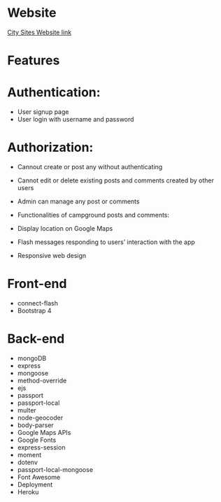 # Website

[City Sites Website link](http://gurungabit.herokuapp.com/)

# Features

# Authentication:

- User signup page
- User login with username and password

# Authorization:

- Cannout create or post any without authenticating

- Cannot edit or delete existing posts and comments created by other users

- Admin can manage any post or comments

- Functionalities of campground posts and comments:

- Display location on Google Maps

- Flash messages responding to users’ interaction with the app

* Responsive web design

# Front-end

- connect-flash
- Bootstrap 4
# Back-end
- mongoDB
- express
- mongoose
- method-override
- ejs
- passport
- passport-local
- multer
- node-geocoder
- body-parser
- Google Maps APIs
- Google Fonts
- express-session
- moment
- dotenv
- passport-local-mongoose
- Font Awesome
- Deployment
- Heroku
